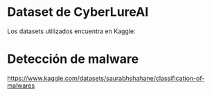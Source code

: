 # Dataset de CyberLureAI
Los datasets utilizados encuentra en Kaggle:
# Detección de malware
https://www.kaggle.com/datasets/saurabhshahane/classification-of-malwares 
# 